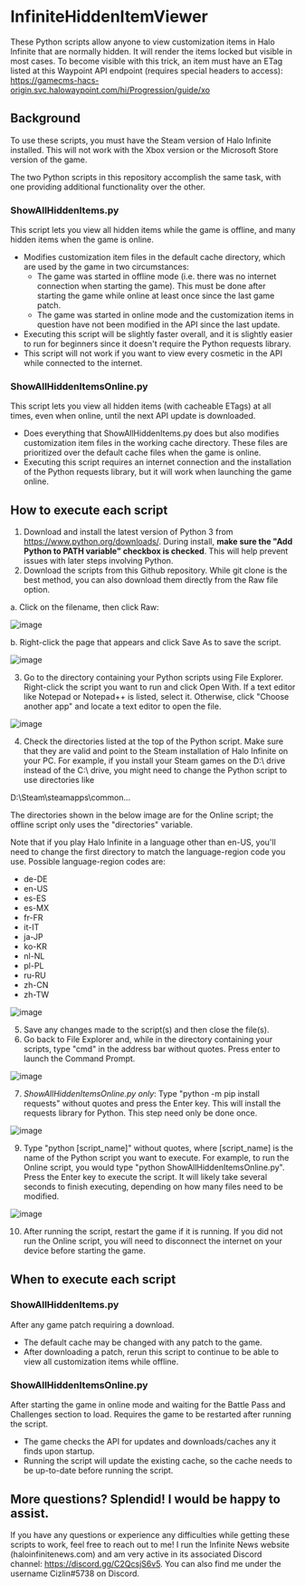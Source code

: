 # InfiniteHiddenItemViewer
These Python scripts allow anyone to view customization items in Halo Infinite that are normally hidden. It will render the items locked but visible in most cases. To become visible with this trick, an item must have an ETag listed at this Waypoint API endpoint (requires special headers to access): https://gamecms-hacs-origin.svc.halowaypoint.com/hi/Progression/guide/xo

## Background
To use these scripts, you must have the Steam version of Halo Infinite installed. This will not work with the Xbox version or the Microsoft Store version of the game.

The two Python scripts in this repository accomplish the same task, with one providing additional functionality over the other.

### ShowAllHiddenItems.py
This script lets you view all hidden items while the game is offline, and many hidden items when the game is online.
- Modifies customization item files in the default cache directory, which are used by the game in two circumstances:
  - The game was started in offline mode (i.e. there was no internet connection when starting the game). This must be done after starting the game while online at least once since the last game patch.
  - The game was started in online mode and the customization items in question have not been modified in the API since the last update.
- Executing this script will be slightly faster overall, and it is slightly easier to run for beginners since it doesn't require the Python requests library.
- This script will not work if you want to view every cosmetic in the API while connected to the internet.

### ShowAllHiddenItemsOnline.py
This script lets you view all hidden items (with cacheable ETags) at all times, even when online, until the next API update is downloaded.
- Does everything that ShowAllHiddenItems.py does but also modifies customization item files in the working cache directory. These files are prioritized over the default cache files when the game is online.
- Executing this script requires an internet connection and the installation of the Python requests library, but it will work when launching the game online.

## How to execute each script
1) Download and install the latest version of Python 3 from https://www.python.org/downloads/. During install, **make sure the "Add Python to PATH variable" checkbox is checked**. This will help prevent issues with later steps involving Python.
2) Download the scripts from this Github repository. While git clone is the best method, you can also download them directly from the Raw file option.

a. Click on the filename, then click Raw:

![image](https://user-images.githubusercontent.com/45015771/167306325-bbf1d0b3-4a5e-4d66-b753-932deea68f40.png)

b. Right-click the page that appears and click Save As to save the script.

![image](https://user-images.githubusercontent.com/45015771/167306401-f8f734fb-96bc-4385-8db1-1420ee890d74.png)

3) Go to the directory containing your Python scripts using File Explorer. Right-click the script you want to run and click Open With. If a text editor like Notepad or Notepad++ is listed, select it. Otherwise, click "Choose another app" and locate a text editor to open the file.

![image](https://user-images.githubusercontent.com/45015771/167306501-edb3fcc2-1ac6-451e-b028-295419f5382f.png)

4) Check the directories listed at the top of the Python script. Make sure that they are valid and point to the Steam installation of Halo Infinite on your PC. For example, if you install your Steam games on the D:\ drive instead of the C:\ drive, you might need to change the Python script to use directories like

D:\Steam\steamapps\common\...

The directories shown in the below image are for the Online script; the offline script only uses the "directories" variable. 

Note that if you play Halo Infinite in a language other than en-US, you'll need to change the first directory to match the language-region code you use. Possible language-region codes are:
  - de-DE
  - en-US
  - es-ES
  - es-MX
  - fr-FR
  - it-IT
  - ja-JP
  - ko-KR
  - nl-NL
  - pl-PL
  - ru-RU
  - zh-CN
  - zh-TW

![image](https://user-images.githubusercontent.com/45015771/167952296-7089cb27-afd1-46ff-8ce4-261da2b24bc7.png)

5) Save any changes made to the script(s) and then close the file(s).
6) Go back to File Explorer and, while in the directory containing your scripts, type "cmd" in the address bar without quotes. Press enter to launch the Command Prompt.

![image](https://user-images.githubusercontent.com/45015771/167306745-fd38b821-2eab-4c03-a4bb-514aeba82029.png)

7) *ShowAllHiddenItemsOnline.py only*: Type "python -m pip install requests" without quotes and press the Enter key. This will install the requests library for Python. This step need only be done once.

![image](https://user-images.githubusercontent.com/45015771/167306942-ff5e9b28-424b-4a2d-871e-3886a33cd3ad.png)

9) Type "python [script_name]" without quotes, where [script_name] is the name of the Python script you want to execute. For example, to run the Online script, you would type "python ShowAllHiddenItemsOnline.py". Press the Enter key to execute the script. It will likely take several seconds to finish executing, depending on how many files need to be modified.

![image](https://user-images.githubusercontent.com/45015771/167307111-6201cfac-ba27-45b9-a3fd-662fda0bb799.png)

10) After running the script, restart the game if it is running. If you did not run the Online script, you will need to disconnect the internet on your device before starting the game.

## When to execute each script
### ShowAllHiddenItems.py
After any game patch requiring a download.
- The default cache may be changed with any patch to the game. 
- After downloading a patch, rerun this script to continue to be able to view all customization items while offline.

### ShowAllHiddenItemsOnline.py
After starting the game in online mode and waiting for the Battle Pass and Challenges section to load. Requires the game to be restarted after running the script.
- The game checks the API for updates and downloads/caches any it finds upon startup.
- Running the script will update the existing cache, so the cache needs to be up-to-date before running the script.

## More questions? Splendid! I would be happy to assist.
If you have any questions or experience any difficulties while getting these scripts to work, feel free to reach out to me! I run the Infinite News website (haloinfinitenews.com) and am very active in its associated Discord channel: https://discord.gg/C2QcsjS6v5. You can also find me under the username Cizlin#5738 on Discord.
